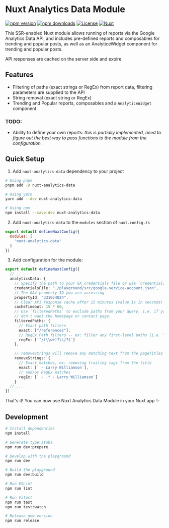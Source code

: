 # Nuxt Analytics Data Module

[![npm version][npm-version-src]][npm-version-href]
[![npm downloads][npm-downloads-src]][npm-downloads-href]
[![License][license-src]][license-href]
[![Nuxt][nuxt-src]][nuxt-href]

This SSR-enabled Nuxt module allows running of reports via the Google Analytics Data API, and includes pre-defined reports and composables for trending and popular posts, as well as an AnalyticeWidget component for trending and popular posts.

API responses are cached on the server side and expire

## Features

- Filtering of paths (exact strings or RegEx) from report data, filtering parameters are supplied to the API
- String removal (exact string or RegEx)
- Trending and Popular reports, composables and a `AnalyticeWidget` component.

### TODO:
- Ability to define your own reports: *this is partially implemented, need to figure out the best way to pass functions to the module from the configuration.*

## Quick Setup

1. Add `nuxt-analytics-data` dependency to your project

```bash
# Using pnpm
pnpm add -D nuxt-analytics-data

# Using yarn
yarn add --dev nuxt-analytics-data

# Using npm
npm install --save-dev nuxt-analytics-data
```

2. Add `nuxt-analytics-data` to the `modules` section of `nuxt.config.ts`

```js
export default defineNuxtConfig({
  modules: [
    'nuxt-analytics-data'
  ]
})
```

3. Add configuration for the module:
```ts
export default defineNuxtConfig({
  // ...
  analyticsData: {
    // Specify the path to your GA credentials file or use `credentials` with the data itself
    credentialsFile: "./playground/src/google-service-account.json",
    // The GA4 property ID you are accessing
    propertyId: "331054024",
    // Clear API response cache after 15 minutes (value is in seconds)
    cacheTimeout: 15 * 60,
    // Use `filteredPaths` to exclude paths from your query, i.e. if you
    // don't want the homepage or contact page.
    filteredPaths: {
      // Exact path filters
      exact: ["/references"],
      // RegEx Path filters -- ex: filter any first-level paths (i.e. "/blog" "/projects")
      regEx: [`^/(\\w+)?\\/?$`]
    },

    // removeStrings will remove any matching text from the pageTitles in results
    removeStrings: {
      // Exact matches, ex: removing trailing tags from the title
      exact: [` - Larry Williamson`],
      // and/or RegEx matches
      regEx: [` - .* - Larry Williamson`]
    }
  // ...
})

```

That's it! You can now use Nuxt Analytics Data Module in your Nuxt app ✨

## Development

```bash
# Install dependencies
npm install

# Generate type stubs
npm run dev:prepare

# Develop with the playground
npm run dev

# Build the playground
npm run dev:build

# Run ESLint
npm run lint

# Run Vitest
npm run test
npm run test:watch

# Release new version
npm run release
```

<!-- Badges -->
[npm-version-src]: https://img.shields.io/npm/v/nuxt-analytics-data/latest.svg?style=flat&colorA=18181B&colorB=28CF8D
[npm-version-href]: https://npmjs.com/package/nuxt-analytics-data

[npm-downloads-src]: https://img.shields.io/npm/dm/nuxt-analytics-data.svg?style=flat&colorA=18181B&colorB=28CF8D
[npm-downloads-href]: https://npmjs.com/package/nuxt-analytics-data

[license-src]: https://img.shields.io/npm/l/nuxt-analytics-data.svg?style=flat&colorA=18181B&colorB=28CF8D
[license-href]: https://npmjs.com/package/nuxt-analytics-data

[nuxt-src]: https://img.shields.io/badge/Nuxt-18181B?logo=nuxt.js
[nuxt-href]: https://nuxt.com

